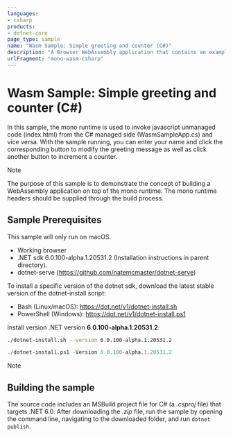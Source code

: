 ```yaml
---
languages:
- csharp
products:
- dotnet-core
page_type: sample
name: "Wasm Sample: Simple greeting and counter (C#)"
description: "A Browser WebAssembly application that contains an example of embedding the mono runtime to invoke unmanaged code with C#."
urlFragment: "mono-wasm-csharp"
---
```


# Wasm Sample: Simple greeting and counter (C#)

In this sample, the mono runtime is used to invoke javascript unmanaged code (index.html) from the C# managed side (WasmSampleApp.cs) and vice versa. With the sample running, you can enter your name and click the corresponding button to modify the greeting message as well as click another button to increment a counter.

> [!NOTE]
> The purpose of this sample is to demonstrate the concept of building a WebAssembly application on top of the mono runtime. The mono runtime headers should be supplied through the build process.

## Sample Prerequisites

This sample will only run on macOS.

- Working browser
- .NET sdk 6.0.100-alpha.1.20531.2 (Installation instructions in parent directory).
- dotnet-serve (<https://github.com/natemcmaster/dotnet-serve>)

To install a specific version of the dotnet sdk, download the latest stable version of the dotnet-install script:

- Bash (Linux/macOS): <https://dot.net/v1/dotnet-install.sh>
- PowerShell (Windows): <https://dot.net/v1/dotnet-install.ps1>

Install version .NET version **6.0.100-alpha.1.20531.2**:

```bash
./dotnet-install.sh --version 6.0.100-alpha.1.20531.2
```

```powershell
./dotnet-install.ps1 -Version 6.0.100-alpha.1.20531.2
```

> [!NOTE]

## Building the sample

The source code includes an MSBuild project file for C# (a _.csproj_ file) that targets .NET 6.0. After downloading the _.zip_ file, run the sample by opening the command line, navigating to the downloaded folder, and run `dotnet publish`.
